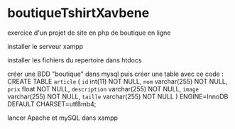 # boutiqueTshirtXavbene

exercice d'un projet de site en php de boutique en ligne

installer le serveur xampp

installer les fichiers du repertoire dans htdocs

créer une BDD "boutique" dans mysql puis créer une table avec ce code :
CREATE TABLE `article` (
  `id` int(11) NOT NULL,
  `nom` varchar(255) NOT NULL,
  `prix` float NOT NULL,
  `description` varchar(255) NOT NULL,
  `image` varchar(255) NOT NULL,
  `taille` varchar(255) NOT NULL
) ENGINE=InnoDB DEFAULT CHARSET=utf8mb4;

lancer Apache et mySQL dans xampp 

